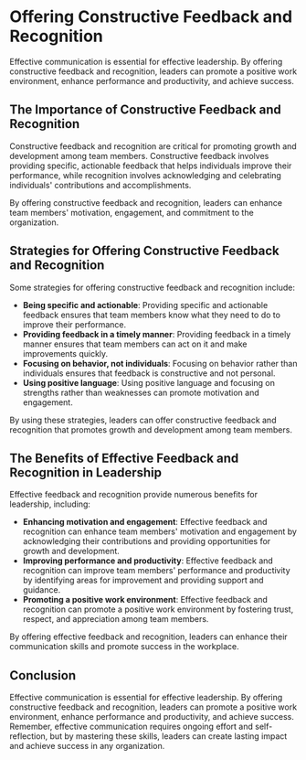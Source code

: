 Offering Constructive Feedback and Recognition
========================================================================================================

Effective communication is essential for effective leadership. By offering constructive feedback and recognition, leaders can promote a positive work environment, enhance performance and productivity, and achieve success.

The Importance of Constructive Feedback and Recognition
-------------------------------------------------------

Constructive feedback and recognition are critical for promoting growth and development among team members. Constructive feedback involves providing specific, actionable feedback that helps individuals improve their performance, while recognition involves acknowledging and celebrating individuals' contributions and accomplishments.

By offering constructive feedback and recognition, leaders can enhance team members' motivation, engagement, and commitment to the organization.

Strategies for Offering Constructive Feedback and Recognition
-------------------------------------------------------------

Some strategies for offering constructive feedback and recognition include:

- **Being specific and actionable**: Providing specific and actionable feedback ensures that team members know what they need to do to improve their performance.
- **Providing feedback in a timely manner**: Providing feedback in a timely manner ensures that team members can act on it and make improvements quickly.
- **Focusing on behavior, not individuals**: Focusing on behavior rather than individuals ensures that feedback is constructive and not personal.
- **Using positive language**: Using positive language and focusing on strengths rather than weaknesses can promote motivation and engagement.

By using these strategies, leaders can offer constructive feedback and recognition that promotes growth and development among team members.

The Benefits of Effective Feedback and Recognition in Leadership
----------------------------------------------------------------

Effective feedback and recognition provide numerous benefits for leadership, including:

- **Enhancing motivation and engagement**: Effective feedback and recognition can enhance team members' motivation and engagement by acknowledging their contributions and providing opportunities for growth and development.
- **Improving performance and productivity**: Effective feedback and recognition can improve team members' performance and productivity by identifying areas for improvement and providing support and guidance.
- **Promoting a positive work environment**: Effective feedback and recognition can promote a positive work environment by fostering trust, respect, and appreciation among team members.

By offering effective feedback and recognition, leaders can enhance their communication skills and promote success in the workplace.

Conclusion
----------

Effective communication is essential for effective leadership. By offering constructive feedback and recognition, leaders can promote a positive work environment, enhance performance and productivity, and achieve success. Remember, effective communication requires ongoing effort and self-reflection, but by mastering these skills, leaders can create lasting impact and achieve success in any organization.
